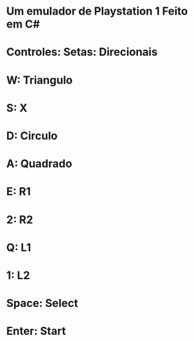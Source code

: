 # Um emulador de Playstation 1 Feito em C#

# Controles: Setas: Direcionais
#            W: Triangulo
#            S: X
#            D: Circulo
#            A: Quadrado
#            E: R1
#            2: R2
#            Q: L1
#            1: L2
#            Space: Select
#            Enter: Start
